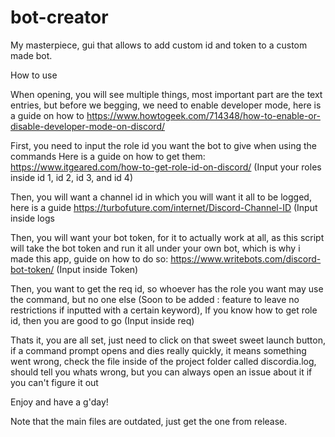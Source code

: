 # bot-creator
My masterpiece, gui that allows to add custom id and token to a custom made bot.

How to use

When opening, you will see multiple things, most important part are the text entries, but before we begging, we need to enable developer mode, here is a guide on how to
https://www.howtogeek.com/714348/how-to-enable-or-disable-developer-mode-on-discord/

First, you need to input the role id you want the bot to give when using the commands
Here is a guide on how to get them: https://www.itgeared.com/how-to-get-role-id-on-discord/
(Input your roles inside id 1, id 2, id 3, and id 4)


Then, you will want a channel id in which you will want it all to be logged, here is a guide
https://turbofuture.com/internet/Discord-Channel-ID
(Input inside logs

Then, you will want your bot token, for it to actually work at all, as this script will take the bot token and run it all under your own bot, which is why i made this app,
guide on how to do so: https://www.writebots.com/discord-bot-token/
(Input inside Token)

Then, you want to get the req id, so whoever has the role you want may use the command, but no one else (Soon to be added : feature to leave no restrictions if inputted with
a certain keyword), If you know how to get role id, then you are good to go
(Input inside req)

Thats it, you are all set, just need to click on that sweet sweet launch button, if a command prompt opens and dies really quickly, it means something went wrong, check the file
inside of the project folder called discordia.log, should tell you whats wrong, but you can always open an issue about it if you can't figure it out

Enjoy and have a g'day!

Note that the main files are outdated, just get the one from release.
